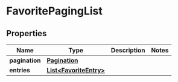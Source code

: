 
# FavoritePagingList

## Properties
Name | Type | Description | Notes
------------ | ------------- | ------------- | -------------
**pagination** | [**Pagination**](Pagination.md) |  | 
**entries** | [**List&lt;FavoriteEntry&gt;**](FavoriteEntry.md) |  | 



